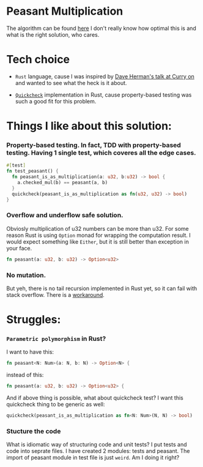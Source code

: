 # Peasant Multiplication

The algorithm can be found [here](http://www.cut-the-knot.org/Curriculum/Algebra/PeasantMultiplication.shtml)
I don't really know how optimal this is and what is the right solution, who cares.

# Tech choice

 - `Rust` language, cause I was inspired by [Dave Herman's talk at Curry on](https://www.youtube.com/watch?v=9OHcJzJQ2Nk) and wanted to see what the heck is it about.

 - [`Quickcheck`](https://github.com/BurntSushi/quickcheck) implementation in Rust, cause property-based testing was such a good fit for this problem.

# Things I like about this solution:

### Property-based testing. In fact, TDD with property-based testing. Having 1 single test, which coveres all the edge cases.

```rust
#[test]
fn test_peasant() {
  fn peasant_is_as_multiplication(a: u32, b:u32) -> bool {
    a.checked_mul(b) == peasant(a, b)
  }
  quickcheck(peasant_is_as_multiplication as fn(u32, u32) -> bool)
}
```

### Overflow and underflow safe solution.

Obviosly multiplication of u32 numbers can be more than u32. For some reason Rust is using `Option` monad for wrapping the computation result. I would expect something like `Either`, but it is still better than exception in your face.

```rust
fn peasant(a: u32, b: u32) -> Option<u32> 
```

### No mutation. 
 But yeh, there is no tail recursion implemented in Rust yet, so it can fail with stack overflow. There is a [workaround](https://crates.io/crates/stacker).

# Struggles:

### `Parametric polymorphism` in Rust?

I want to have this:
 ```rust
fn peasant<N: Num>(a: N, b: N) -> Option<N> {
```
instead of this:
 ```rust
fn peasant(a: u32, b: u32) -> Option<u32> {
```

And if above thing is possible, what about quickcheck test? I want this quickcheck thing to be generic as well:

```rust
quickcheck(peasant_is_as_multiplication as fn<N: Num>(N, N) -> bool)
```

### Stucture the code
What is idiomatic way of structuring code and unit tests? I put tests and code into seprate files. I have created 2 modules: tests and peasant. The import of peasant module in test file is just `weird`. Am I doing it right?
